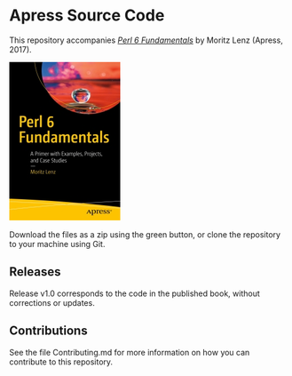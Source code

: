 # Apress Source Code

This repository accompanies [*Perl 6 Fundamentals*](http://www.apress.com/9781484228982) by Moritz Lenz (Apress, 2017).

[comment]: #cover
![Cover image](9781484228982.jpg)

Download the files as a zip using the green button, or clone the repository to your machine using Git.

## Releases

Release v1.0 corresponds to the code in the published book, without corrections or updates.

## Contributions

See the file Contributing.md for more information on how you can contribute to this repository.

